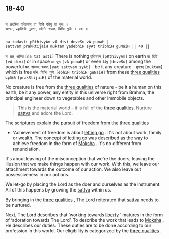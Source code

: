 ## 18-40


```shloka-sa

न तदस्ति पृथिव्याम् वा दिवि देवेषु वा पुनः ।
सत्त्वम् प्रकृतिजैः मुक्तम् यदेभिः स्यात् त्रिभिः गुणैः ॥ ४० ॥

```
```shloka-sa-hk

na tadasti pRthivyAm vA divi deveSu vA punaH |
sattvam prakRtijaiH muktam yadebhiH syAt tribhiH guNaiH || 40 ||

```
`न तत् अस्ति` `[na tat asti]` There is nothing `पृथिव्याम्` `[pRthivyAm]` on earth `वा दिवि` `[vA divi]` or in space `वा पुनः` `[vA punaH]` or even `देवेषु` `[deveSu]` among the powerful `यत् सत्त्वम् स्यात्` `[yat sattvam syAt]` - be it any creature - `मुक्तम्` `[muktam]` which is free `एभिः त्रिभिः गुणैः` `[ebhiH tribhiH guNaiH]` from these 
[three qualities](2-45_to_2-46.md#satva_rajas_tamas) `प्रकृतिजैः` `[prakRtijaiH]` of the material world.

No creature is free from the 
[three qualities](2-45_to_2-46.md#satva_rajas_tamas)
 of nature - be it a human on this earth, be it any power, any entity in this universe right from Brahma, the principal engineer down to vegetables and other immobile objects.



<a name='applnote_230'></a>
> This is the material world – it is full of the [three qualities](14-22.md#satva_rajas_tamas_effects). Nurture [sattva](14-6.md#sattva) and adore the Lord.



The scriptures explain the pursuit of freedom from the 
[three qualities](2-45_to_2-46.md#satva_rajas_tamas)
 - 'Achievement of freedom is about 
[letting go](18-4.md#letting_go)
. It's not about work, family or wealth. The concept of 
[letting go](18-4.md#letting_go)
 was described as the way to achieve freedom in the form of 
[Moksha](Back-to-Basics.md#Moksha)
. It's no different from renunciation. 

It's about leaving of the misconception that we're the doers; leaving the illusion that we make things happen with our work. With this, we leave our attachment towards the outcome of our action. We also leave out possessiveness in our actions. 

We let-go by placing the Lord as the doer and ourselves as the instrument. All of this happens by growing the 
[sattva](14-6.md#sattva)
 within us. 

By bringing in the 
[three qualities](14-22.md#satva_rajas_tamas_effects)
, The Lord reiterated that 
[sattva](14-6.md#sattva)
 needs to be nurtured.

Next, The Lord describes that ‘working towards 
[liberty](Back-to-Basics.md#Moksha)
’ matures in the form of ‘adoration towards The Lord’. To describe the work that leads to 
[Moksha](Back-to-Basics.md#Moksha)
, He describes our duties. These duties are to be done according to our profession in this world. Our eligibility is categorized by the 
[three qualities](2-45_to_2-46.md#satva_rajas_tamas)
.


